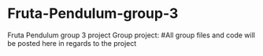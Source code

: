 # Fruta-Pendulum-group-3
Fruta Pendulum group 3 project
Group project: 
#All group files and code will be posted here in regards to the project 
